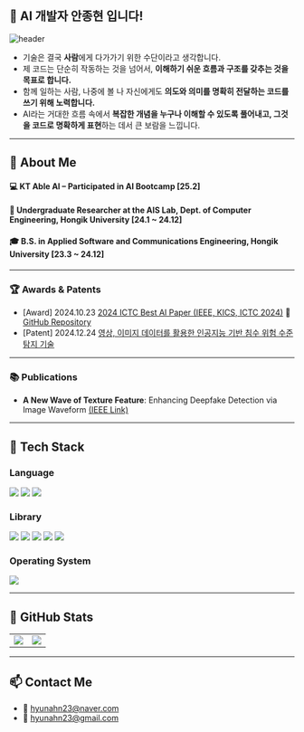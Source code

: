 ## 🌱 AI 개발자 안종현 입니다!

![header](https://capsule-render.vercel.app/api?type=waving&color=gradient&height=300&section=header&text=Good%20to%20see%20you%20%F0%9F%A4%97)

- 기술은 결국 **사람**에게 다가가기 위한 수단이라고 생각합니다.
- 제 코드는 단순히 작동하는 것을 넘어서, **이해하기 쉬운 흐름과 구조를 갖추는 것을 목표로 합니다.**
- 함께 일하는 사람, 나중에 볼 나 자신에게도 **의도와 의미를 명확히 전달하는 코드를 쓰기 위해 노력합니다.**
- AI라는 거대한 흐름 속에서 **복잡한 개념을 누구나 이해할 수 있도록 풀어내고, 그것을 코드로 명확하게 표현**하는 데서 큰 보람을 느낍니다.

---

## 👀 About Me

#### 💻 KT Able AI – Participated in AI Bootcamp [25.2]  
#### 🔬 Undergraduate Researcher at the AIS Lab, Dept. of Computer Engineering, Hongik University [24.1 ~ 24.12]  
#### 🎓 B.S. in Applied Software and Communications Engineering, Hongik University [23.3 ~ 24.12]

---

### 🏆 Awards & Patents

- [Award] 2024.10.23 [2024 ICTC Best AI Paper (IEEE, KICS, ICTC 2024)](https://www.hongik.ac.kr/kr/newscenter/news.do?mode=view&articleNo=128180)  🔗 [GitHub Repository](https://github.com/hyunahn23/ImageWaveform-based-Deepfake-Detection)
- [Patent] 2024.12.24 [영상, 이미지 데이터를 활용한 인공지능 기반 침수 위험 수준 탐지 기술](https://github.com/hyunahn23/Flooding)

---

### 📚 Publications

- **A New Wave of Texture Feature**: Enhancing Deepfake Detection via Image Waveform [(IEEE Link)](https://ieeexplore.ieee.org/document/10827484)

---

## 🧱 Tech Stack

### Language  
<div>
  <img src="https://img.shields.io/badge/Python-3776AB?style=flat-square&logo=Python&logoColor=white"/>
  <img src="https://img.shields.io/badge/JavaScript-F7DF1E?style=flat-square&logo=JavaScript&logoColor=black"/>
  <img src="https://img.shields.io/badge/C++-00599C?style=flat-square&logo=C%2B%2B&logoColor=white"/>
</div>

### Library  
<div>
  <img src="https://img.shields.io/badge/PyTorch-EE4C2C?style=flat-square&logo=PyTorch&logoColor=white"/>
  <img src="https://img.shields.io/badge/NumPy-013243?style=flat-square&logo=NumPy&logoColor=white"/>
  <img src="https://img.shields.io/badge/pandas-150458?style=flat-square&logo=pandas&logoColor=white"/>
  <img src="https://img.shields.io/badge/OpenCV-5C3EE8?style=flat-square&logo=OpenCV&logoColor=white"/>
  <img src="https://img.shields.io/badge/Scikit--learn-F7931E?style=flat-square&logo=Scikit-learn&logoColor=white"/>
</div>

### Operating System  
<div>
  <img src="https://img.shields.io/badge/Linux-FCC624?style=flat-square&logo=Linux&logoColor=white"/>
</div>

---

## 🤔 GitHub Stats

<table>
  <tr>
    <td><img src="https://github-readme-stats.vercel.app/api?username=hyunahn23&show_icons=true&theme=transparent&cache_seconds=1820" /></td>
    <td><img src="https://github-readme-stats.vercel.app/api/top-langs/?username=hyunahn23&layout=compact&cache_seconds=1820" /></td>
  </tr>
</table>


---

## 📫 Contact Me

- 📧 hyunahn23@naver.com  
- 📧 hyunahn23@gmail.com

